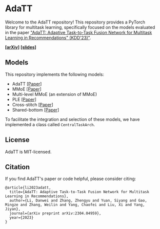 # AdaTT

Welcome to the AdaTT repository! This repository provides a PyTorch library for multitask learning, specifically focused on the models evaluated in the paper ["AdaTT: Adaptive Task-to-Task Fusion Network for Multitask Learning in Recommendations" (KDD'23)"](https://doi.org/10.1145/3580305.3599769).

[**[arXiv]**](https://arxiv.org/abs/2304.04959)    [**[slides]**](https://drive.google.com/file/d/1I8XpxPxwhP9KXuztEguYkuMM10kiJDS7/view?usp=sharing)

## Models

This repository implements the following models:

+ AdaTT [[Paper]](https://doi.org/10.1145/3580305.3599769)
+ MMoE [[Paper]](https://dl.acm.org/doi/10.1145/3219819.3220007)
+ Multi-level MMoE (an extension of MMoE)
+ PLE [[Paper]](https://doi.org/10.1145/3383313.3412236)
+ Cross-stitch [[Paper]](https://openaccess.thecvf.com/content_cvpr_2016/papers/Misra_Cross-Stitch_Networks_for_CVPR_2016_paper.pdf)
+ Shared-bottom [[Paper]](https://link.springer.com/article/10.1023/a:1007379606734)

To facilitate the integration and selection of these models, we have implemented a class called `CentralTaskArch`.

## License

AdaTT is MIT-licensed.

## Citation

If you find AdaTT's paper or code helpful, please consider citing:
```
@article{li2023adatt,
  title={AdaTT: Adaptive Task-to-Task Fusion Network for Multitask Learning in Recommendations},
  author={Li, Danwei and Zhang, Zhengyu and Yuan, Siyang and Gao, Mingze and Zhang, Weilin and Yang, Chaofei and Liu, Xi and Yang, Jiyan},
  journal={arXiv preprint arXiv:2304.04959},
  year={2023}
}
```
